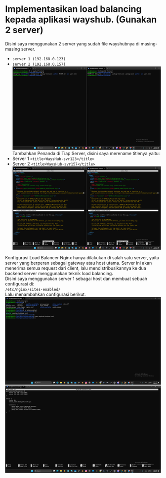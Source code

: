 # Implementasikan load balancing kepada aplikasi wayshub. (Gunakan 2 server)  
Disini saya menggunakan 2 server yang sudah file wayshubnya di masing-masing server.  
- `server 1 (192.168.0.123)`  
- `server 2 (192.168.0.157)`  
![LoadBalancing](scr/Foto-1-0.png)  
Tambahkan Penanda di Tiap Server, disini saya merename titlenya yaitu:  
- Server 1 `<title>WaysHub-svr123</title>`
- Server 2 `<title>WaysHub-svr157</title>`  
![LoadBalancing](scr/Foto-1-1.png)


Konfigurasi Load Balancer Nginx hanya dilakukan di salah satu server, 
yaitu server yang berperan sebagai gateway atau host utama. Server ini akan menerima semua request dari client, 
lalu mendistribusikannya ke dua backend server menggunakan teknik load balancing.  
Disini saya menggunakan server 1 sebagai host dan membuat sebuah configurasi di:  
`/etc/nginx/sites-enabled/`  
Lalu menambahkan configurasi berikut.  
![LoadBalancing](scr/Foto-1-2.png)  
![LoadBalancing](scr/Foto-1-3.png)   
 


